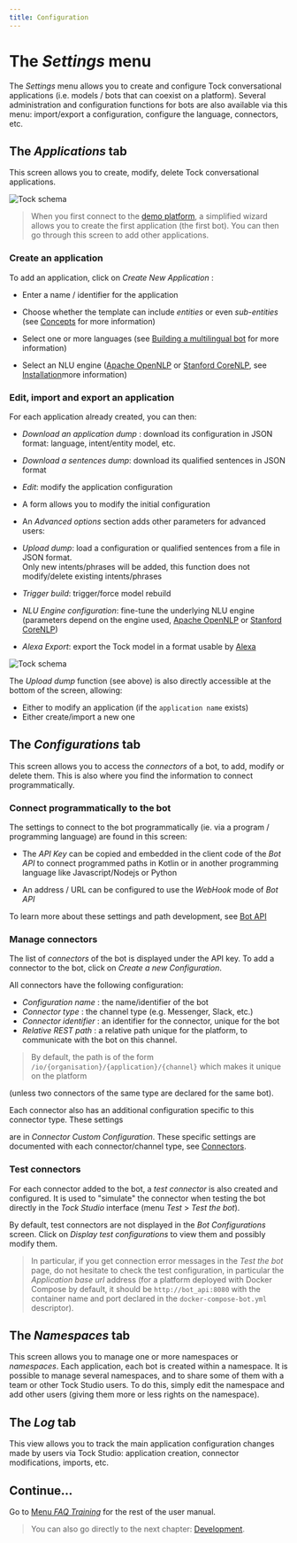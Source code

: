 ```yaml
---
title: Configuration
---
```


# The *Settings* menu

The _Settings_ menu allows you to create and configure Tock conversational applications (i.e.
models / bots that can coexist on a platform). Several administration and configuration functions for
bots are also available via this menu: import/export a configuration, configure the language, connectors, etc.

## The *Applications* tab

This screen allows you to create, modify, delete Tock conversational applications.

![Tock schema](../../img/applications.png "List of applications")

> When you first connect to the [demo platform](https://demo.tock.ai/),
>a simplified wizard allows you to create the first application (the first bot). You can then go through
>this screen to add other applications.

### Create an application

To add an application, click on _Create New Application_ :

* Enter a name / identifier for the application

* Choose whether the template can include _entities_ or even _sub-entities_ (see [Concepts](../../user/concepts.md) for more information)

* Select one or more languages ​​(see [Building a multilingual bot](../../user/guides/i18n.md) for more information)

* Select an NLU engine ([Apache OpenNLP](https://opennlp.apache.org/) or [Stanford CoreNLP](https://stanfordnlp.github.io/CoreNLP/),
see [Installation](../../admin/installation.md)more information)

### Edit, import and export an application

For each application already created, you can then:

* _Download an application dump_ : download its configuration in JSON format: language, intent/entity model, etc.

* _Download a sentences dump_: download its qualified sentences in JSON format

* _Edit_: modify the application configuration
* A form allows you to modify the initial configuration
* An _Advanced options_ section adds other parameters for advanced users:
* _Upload dump_: load a configuration or qualified sentences from a file in JSON format.
<br/>Only new intents/phrases will be added, this function does not modify/delete existing intents/phrases
* _Trigger build_: trigger/force model rebuild
* _NLU Engine configuration_: fine-tune the underlying NLU engine (parameters depend on the engine
used, [Apache OpenNLP](https://opennlp.apache.org/) or [Stanford CoreNLP](https://stanfordnlp.github.io/CoreNLP/))
* _Alexa Export_: export the Tock model in a format usable by [Alexa](https://alexa.amazon.com/)

![Tock schema](../../img/application.png "Application configuration")

The _Upload dump_ function (see above) is also directly accessible at the bottom of the screen, allowing:

* Either to modify an application (if the `application name` exists)
* Either create/import a new one

## The *Configurations* tab

This screen allows you to access the _connectors_ of a bot, to add, modify or delete them. This is also where you find
the information to connect programmatically.

### Connect programmatically to the bot

The settings to connect to the bot programmatically (ie. via a program / programming language)
are found in this screen:

* The _API Key_ can be copied and embedded in the client code of the _Bot API_ to connect programmed paths
in Kotlin or in another programming language like Javascript/Nodejs or Python

* An address / URL can be configured to use the _WebHook_ mode of _Bot API_

To learn more about these settings and path development, see [Bot API](../../dev/bot-api.md)

### Manage connectors

The list of _connectors_ of the bot is displayed under the API key. To add a connector to the bot, click on
_Create a new Configuration_.

All connectors have the following configuration:

* _Configuration name_ : the name/identifier of the bot
* _Connector type_ : the channel type (e.g. Messenger, Slack, etc.)
* _Connector identifier_ : an identifier for the connector, unique for the bot
* _Relative REST path_ : a relative path unique for the platform, to communicate with the bot on this channel.

> By default, the path is of the form `/io/{organisation}/{application}/{channel}` which makes it unique on the platform

(unless two connectors of the same type are declared for the same bot).

Each connector also has an additional configuration specific to this connector type. These settings

are in _Connector Custom Configuration_. These specific settings are documented with each connector/channel type,
see [Connectors](../guides/canaux.md).

### Test connectors

For each connector added to the bot, a _test connector_ is also created and configured. It is used to "simulate" the connector
when testing the bot directly in the _Tock Studio_ interface (menu _Test_ > _Test the bot_).

By default, test connectors are not displayed in the _Bot Configurations_ screen. Click on _Display test
configurations_ to view them and possibly modify them.

> In particular, if you get connection error messages in the _Test the bot_ page, do not hesitate to
>check the test configuration, in particular the _Application base url_ address (for a platform deployed with Docker
>Compose by default, it should be `http://bot_api:8080` with the container name and port declared
>in the `docker-compose-bot.yml` descriptor).

## The *Namespaces* tab

This screen allows you to manage one or more namespaces or _namespaces_. Each application, each bot is created
within a namespace. It is possible to manage several namespaces, and to share some of them with
a team or other Tock Studio users. To do this, simply edit the namespace and add other
users (giving them more or less rights on the namespace).

## The *Log* tab

This view allows you to track the main application configuration changes made
by users via Tock Studio: application creation, connector modifications, imports, etc.

## Continue...

Go to [Menu _FAQ Training_](../../user/studio/faq-training.md) for the rest of the user manual.

> You can also go directly to the next chapter: [Development](../../../dev/modes.md).